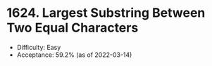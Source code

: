 # 1624. Largest Substring Between Two Equal Characters
- Difficulty: Easy
- Acceptance: 59.2% (as of 2022-03-14)
